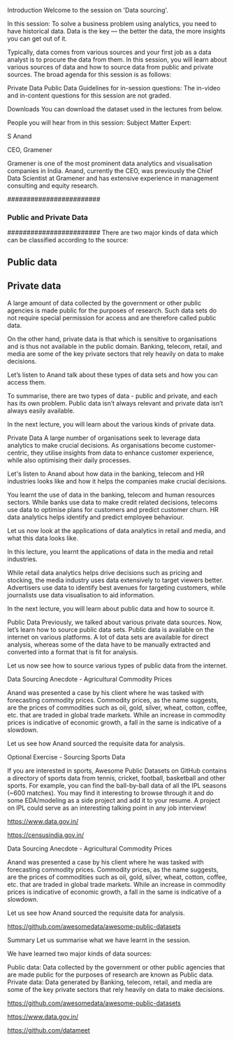 Introduction
Welcome to the session on 'Data sourcing'.

 

In this session:
To solve a business problem using analytics, you need to have historical data. Data is the key — the better the data, the more insights you can get out of it.


Typically, data comes from various sources and your first job as a data analyst is to procure the data from them. In this session, you will learn about various sources of data and how to source data from public and private sources. The broad agenda for this session is as follows:

Private Data
Public Data
Guidelines for in-session questions:
The in-video and in-content questions for this session are not graded. 

 

Downloads
You can download the dataset used in the lectures from below.

People you will hear from in this session:
Subject Matter Expert:

S Anand

CEO, Gramener

Gramener is one of the most prominent data analytics and visualisation companies in India. Anand, currently the CEO, was previously the Chief Data Scientist at Gramener and has extensive experience in management consulting and equity research.

########################
### Public and Private Data
########################
There are two major kinds of data which can be classified according to the source:

## Public data

## Private data

A large amount of data collected by the government or other public agencies is made public for the purposes of research. Such data sets do not require special permission for access and are therefore called public data.

 

On the other hand, private data is that which is sensitive to organisations and is thus not available in the public domain. Banking, telecom, retail, and media are some of the key private sectors that rely heavily on data to make decisions.

 

Let’s listen to Anand talk about these types of data sets and how you can access them.

To summarise, there are two types of data - public and private, and each has its own problem. Public data isn’t always relevant and private data isn’t always easily available.

 

In the next lecture, you will learn about the various kinds of private data.

Private Data
A large number of organisations seek to leverage data analytics to make crucial decisions. As organisations become customer-centric, they utilise insights from data to enhance customer experience, while also optimising their daily processes.

 

Let's listen to Anand about how data in the banking, telecom and HR industries looks like and how it helps the companies make crucial decisions.

You learnt the use of data in the banking, telecom and human resources sectors. While banks use data to make credit related decisions, telecoms use data to optimise plans for customers and predict customer churn. HR data analytics helps identify and predict employee behaviour.

 

Let us now look at the applications of data analytics in retail and media, and what this data looks like.

In this lecture, you learnt the applications of data in the media and retail industries.

 

While retail data analytics helps drive decisions such as pricing and stocking, the media industry uses data extensively to target viewers better. Advertisers use data to identify best avenues for targeting customers, while journalists use data visualisation to aid information.

 

In the next lecture, you will learn about public data and how to source it.

Public Data
Previously, we talked about various private data sources. Now, let’s learn how to source public data sets. Public data is available on the internet on various platforms. A lot of data sets are available for direct analysis, whereas some of the data have to be manually extracted and converted into a format that is fit for analysis.


Let us now see how to source various types of public data from the internet.

Data Sourcing Anecdote - Agricultural Commodity Prices

 

Anand was presented a case by his client where he was tasked with forecasting commodity prices. Commodity prices, as the name suggests, are the prices of commodities such as oil, gold, silver, wheat, cotton, coffee, etc. that are traded in global trade markets. While an increase in commodity prices is indicative of economic growth, a fall in the same is indicative of a slowdown.


Let us see how Anand sourced the requisite data for analysis.

Optional Exercise - Sourcing Sports Data

If you are interested in sports, Awesome Public Datasets on GitHub contains a directory of sports data from tennis, cricket, football, basketball and other sports. For example, you can find the ball-by-ball data of all the IPL seasons (~600 matches). You may find it interesting to browse through it and do some EDA/modeling as a side project and add it to your resume. A project on IPL could serve as an interesting talking point in any job interview!

https://www.data.gov.in/

https://censusindia.gov.in/

Data Sourcing Anecdote - Agricultural Commodity Prices

 

Anand was presented a case by his client where he was tasked with forecasting commodity prices. Commodity prices, as the name suggests, are the prices of commodities such as oil, gold, silver, wheat, cotton, coffee, etc. that are traded in global trade markets. While an increase in commodity prices is indicative of economic growth, a fall in the same is indicative of a slowdown.


Let us see how Anand sourced the requisite data for analysis.

https://github.com/awesomedata/awesome-public-datasets


Summary
Let us summarise what we have learnt in the session.

We have learned two major kinds of data sources:

 

Public data: Data collected by the government or other public agencies that are made public for the purposes of research are known as Public data.
Private data: Data generated by Banking, telecom, retail, and media are some of the key private sectors that rely heavily on data to make decisions.

https://github.com/awesomedata/awesome-public-datasets

https://www.data.gov.in/

https://github.com/datameet